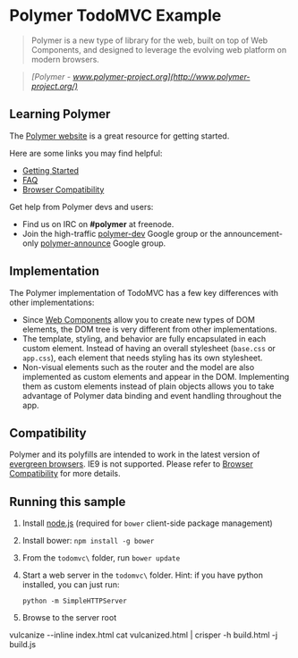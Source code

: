 # Polymer TodoMVC Example

> Polymer is a new type of library for the web, built on top of Web Components, and designed to leverage the evolving web platform on modern browsers.

> _[Polymer - www.polymer-project.org](http://www.polymer-project.org/)_

## Learning Polymer

The [Polymer website](http://www.polymer-project.org) is a great resource for getting started.

Here are some links you may find helpful:

* [Getting Started](http://www.polymer-project.org/docs/start/everything.html)
* [FAQ](http://www.polymer-project.org/resources/faq.html)
* [Browser Compatibility](http://www.polymer-project.org/resources/compatibility.html)

Get help from Polymer devs and users:

* Find us on IRC on __#polymer__ at freenode.
* Join the high-traffic [polymer-dev](https://groups.google.com/forum/?fromgroups=#!forum/polymer-dev) Google group or the announcement-only [polymer-announce](https://groups.google.com/forum/?fromgroups=#!forum/polymer-announce) Google group.

## Implementation

The Polymer implementation of TodoMVC has a few key differences with other implementations:

* Since [Web Components](http://w3c.github.io/webcomponents/explainer/) allow you to create new types of DOM elements, the DOM tree is very different from other implementations.
* The template, styling, and behavior are fully encapsulated in each custom element. Instead of having an overall stylesheet (`base.css` or `app.css`), each element that needs styling has its own stylesheet.
* Non-visual elements such as the router and the model are also implemented as custom elements and appear in the DOM. Implementing them as custom elements instead of plain objects allows you to take advantage of Polymer data binding and event handling throughout the app.

## Compatibility

Polymer and its polyfills are intended to work in the latest version of [evergreen browsers](http://tomdale.net/2013/05/evergreen-browsers/). IE9 is not supported. Please refer to [Browser Compatibility](http://www.polymer-project.org/resources/compatibility.html) for more details.

## Running this sample

1. Install [node.js](nodejs.org) (required for `bower` client-side package management)
1. Install bower: `npm install -g bower`

1. From the `todomvc\` folder, run `bower update`
1. Start a web server in the `todomvc\` folder.  Hint: if you have python installed, you can just run:

     `python -m SimpleHTTPServer`

1. Browse to the server root



vulcanize --inline index.html
cat vulcanized.html | crisper -h build.html -j build.js
